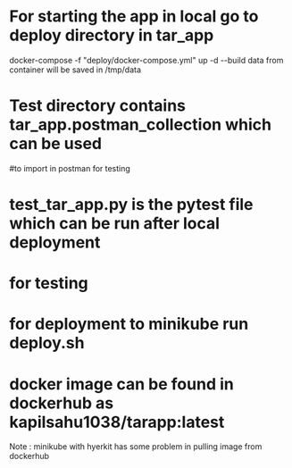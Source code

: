 # For starting the app in local go to deploy directory in tar_app
docker-compose -f "deploy/docker-compose.yml" up -d --build
data from container will be saved in /tmp/data


# Test directory contains tar_app.postman_collection which can be used 
#to import in postman for testing 

# test_tar_app.py is the pytest file which can be run after local deployment 
# for testing 


# for deployment to minikube run deploy.sh


# docker image can be found in dockerhub as kapilsahu1038/tarapp:latest

Note : minikube with hyerkit has some problem in pulling image from dockerhub